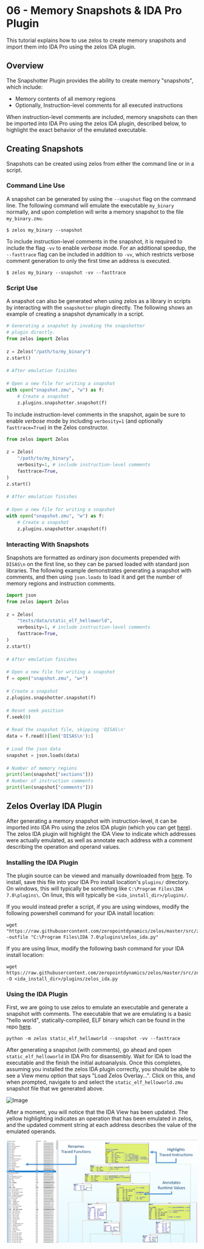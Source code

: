 # 06 - Memory Snapshots & IDA Pro Plugin

This tutorial explains how to use zelos to create memory snapshots and import them into IDA Pro using the zelos IDA plugin.

## Overview

The Snapshotter Plugin provides the ability to create memory "snapshots", which include:
  * Memory contents of all memory regions
  * Optionally, Instruction-level comments for all executed instructions

When instruction-level comments are included, memory snapshots can then be imported into IDA Pro using the zelos IDA plugin, described below, to highlight the exact behavior of the emulated executable.

## Creating Snapshots

Snapshots can be created using zelos from either the command line or in a script.

### Command Line Use

A snapshot can be generated by using the `--snapshot` flag on the command line. The following command will emulate the executable `my_binary` normally, and upon completion will write a memory snapshot to the file `my_binary.zmu`.

```console
$ zelos my_binary --snapshot
```

To include instruction-level comments in the snapshot, it is required to include the flag `-vv` to enable _verbose_ mode. For an additional speedup, the `--fasttrace` flag can be included in addition to `-vv`, which restricts verbose comment generation to only the first time an address is executed.

```console
$ zelos my_binary --snapshot -vv --fasttrace
```

### Script Use

A snapshot can also be generated when using zelos as a library in scripts by interacting with the `snapshotter` plugin directly. The following shows an example of creating a snapshot dynamically in a script.

```python
# Generating a snapshot by invoking the snapshotter
# plugin directly.
from zelos import Zelos

z = Zelos("/path/to/my_binary")
z.start()

# After emulation finishes

# Open a new file for writing a snapshot
with open("snapshot.zmu", "w") as f:
    # Create a snapshot
    z.plugins.snapshotter.snapshot(f)
```

To include instruction-level comments in the snapshot, again be sure to enable _verbose_ mode by including `verbosity=1` (and optionally `fasttrace=True`) in the Zelos constructor.

```python
from zelos import Zelos

z = Zelos(
    "/path/to/my_binary",
    verbosity=1, # include instruction-level comments
    fasttrace=True,
)
z.start()

# After emulation finishes

# Open a new file for writing a snapshot
with open("snapshot.zmu", "w") as f:
    # Create a snapshot
    z.plugins.snapshotter.snapshot(f)
```

### Interacting With Snapshots

Snapshots are formatted as ordinary json documents prepended with `DISAS\n` on the first line, so they can be parsed loaded with standard json libraries. The following example demonstrates generating a snapshot with comments, and then using `json.loads` to load it and get the number of memory regions and instruction comments.

```python
import json
from zelos import Zelos

z = Zelos(
    "tests/data/static_elf_helloworld",
    verbosity=1, # include instruction-level comments
    fasttrace=True,
)
z.start()

# After emulation finishes

# Open a new file for writing a snapshot
f = open("snapshot.zmu", "w+")

# Create a snapshot
z.plugins.snapshotter.snapshot(f)

# Reset seek position
f.seek(0)

# Read the snapshot file, skipping 'DISAS\n'
data = f.read()[len('DISAS\n'):]

# Load the json data
snapshot = json.loads(data)

# Number of memory regions
print(len(snapshot["sections"]))
# Number of instruction comments
print(len(snapshot["comments"]))
```

## Zelos Overlay IDA Plugin

After generating a memory snapshot with instruction-level, it can be imported into IDA Pro using the zelos IDA plugin (which you can get [here](https://raw.githubusercontent.com/zeropointdynamics/zelos/master/src/zelos/ext/plugins/snapshot/zelos_ida.py)). The zelos IDA plugin will highlight the IDA View to indicate which addresses were actually emulated, as well as annotate each address with a comment describing the operation and operand values.

### Installing the IDA Plugin

The plugin source can be viewed and manually downloaded from [here](https://raw.githubusercontent.com/zeropointdynamics/zelos/master/src/zelos/ext/plugins/snapshot/zelos_ida.py). To install, save this file into your IDA Pro install location's `plugins/` directory. On windows, this will typically be something like `C:\Program Files\IDA 7.0\plugins\`. On linux, this will typically be `<ida_install_dir>/plugins/`.

If you would instead prefer a script, if you are using windows, modify the following powershell command for your IDA install location:

```console
wget "https://raw.githubusercontent.com/zeropointdynamics/zelos/master/src/zelos/ext/plugins/snapshot/zelos_ida.py" -outfile "C:\Program Files\IDA 7.0\plugins\zelos_ida.py"
```

If you are using linux, modify the following bash command for your IDA install location:

```console
wget https://raw.githubusercontent.com/zeropointdynamics/zelos/master/src/zelos/ext/plugins/snapshot/zelos_ida.py -O <ida_install_dir>/plugins/zelos_ida.py
```

### Using the IDA Plugin

First, we are going to use zelos to emulate an executable and generate a snapshot with comments. The executable that we are emulating is a basic "hello world", statically-compiled, ELF binary which can be found in the repo [here](https://github.com/zeropointdynamics/zelos/blob/master/tests/data/static_elf_helloworld).

```console
python -m zelos static_elf_helloworld --snapshot -vv --fasttrace
```

After generating a snapshot (with comments), go ahead and open `static_elf_helloworld` in IDA Pro for disassembly. Wait for IDA to load the executable and the finish the initial autoanalysis. Once this completes, assuming you installed the zelos IDA plugin correctly, you should be able to see a View menu option that says "Load Zelos Overlay...". Click on this, and when prompted, navigate to and select the `static_elf_helloworld.zmu` snapshot file that we generated above.

![Image](https://raw.githubusercontent.com/zeropointdynamics/zelos/master/docs/_static/plugin_select.png)

After a moment, you will notice that the IDA View has been updated. The yellow highlighting indicates an operation that has been emulated in zelos, and the updated comment string at each address describes the value of the emulated operands.

![Image](https://raw.githubusercontent.com/zeropointdynamics/zelos/master/docs/_static/plugin_active.png)
